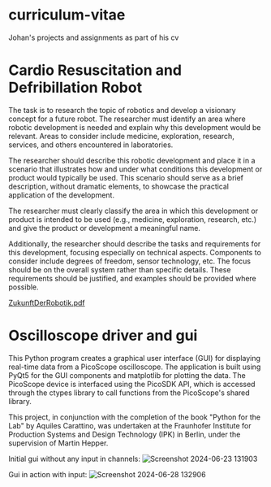 # curriculum-vitae
Johan's projects and assignments as part of his cv

# Cardio Resuscitation and Defribillation Robot

The task is to research the topic of robotics and develop a visionary concept for a future robot. The researcher must identify an area where robotic development is needed and explain why this development would be relevant. Areas to consider include medicine, exploration, research, services, and others encountered in laboratories.

The researcher should describe this robotic development and place it in a scenario that illustrates how and under what conditions this development or product would typically be used. This scenario should serve as a brief description, without dramatic elements, to showcase the practical application of the development.

The researcher must clearly classify the area in which this development or product is intended to be used (e.g., medicine, exploration, research, etc.) and give the product or development a meaningful name.

Additionally, the researcher should describe the tasks and requirements for this development, focusing especially on technical aspects. Components to consider include degrees of freedom, sensor technology, etc. The focus should be on the overall system rather than specific details. These requirements should be justified, and examples should be provided where possible.

[ZukunftDerRobotik.pdf](https://github.com/user-attachments/files/16482671/ZukunftDerRobotik.pdf)



# Oscilloscope driver and gui

This Python program creates a graphical user interface (GUI) for displaying real-time data from a PicoScope oscilloscope. The application is built using PyQt5 for the GUI components and matplotlib for plotting the data. The PicoScope device is interfaced using the PicoSDK API, which is accessed through the ctypes library to call functions from the PicoScope's shared library.

This project, in conjunction with the completion of the book "Python for the Lab" by Aquiles Carattino, was undertaken at the Fraunhofer Institute for Production Systems and Design Technology (IPK) in Berlin, under the supervision of Martin Hepper.


Initial gui without any input in channels:
![Screenshot 2024-06-23 131903](https://github.com/hanjo-plays/curriculum-vitae/assets/45671158/f3b4c992-0d0c-489b-9f37-d210f466e704)

Gui in action with input:
![Screenshot 2024-06-28 132906](https://github.com/hanjo-plays/curriculum-vitae/assets/45671158/e18b2f2a-46f9-4a30-9049-6af26d6a1377)
